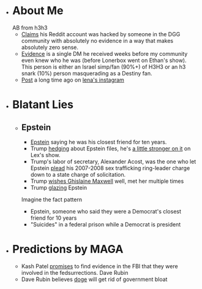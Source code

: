 - # About Me
  AB from h3h3
  - [Claims](https://www.reddit.com/r/h3snark/comments/1hdnwqi/ab_starkilla_finds_out_his_reddit_account_was/) his Reddit account was hacked by someone in the DGG community with absolutely no evidence in a way that makes absolutely zero sense.
  - [Evidence](https://i.imgur.com/eqUJ1lq.jpeg) is a single DM he received weeks before my community even knew who he was (before Lonerbox went on Ethan's show).
  This person is either an Israel simp/fan (90%+) of H3H3 or an h3 snark (10%) person masquerading as a Destiny fan.
  - [Post](https://imgur.com/2vB5LQX) a long time ago on [lena's instagram](https://www.instagram.com/_lenaayad/p/C80pSRmtc_E/?img_index=1)
- # Blatant Lies
  - ## Epstein
    - [Epstein](https://www.youtube.com/watch?v=9VDK5ttnzz4) saying he was his closest friend for ten years.
    - Trump [hedging](https://www.youtube.com/watch?v=ZJorAVgHy7Y) about Epstein files, he's [a little stronger on it](https://www.youtube.com/watch?v=_eT9Lvj-i20) on Lex's show.
    - Trump's labor of secretary, Alexander Acost, was the one who let Epstein [plead](https://en.wikipedia.org/wiki/Alexander_Acosta) his 2007-2008 sex trafficking ring-leader charge down to a state charge of solicitation.
    - Trump [wishes Ghislaine Maxwell](https://www.youtube.com/watch?v=NkrnWRIavAU) well, met her multiple times
    - Trump [glazing](https://nymag.com/nymetro/news/people/n_7912/) Epstein
    
    Imagine the fact pattern
    - Epstein, someone who said they were a Democrat's closest friend for 10 years
    - "Suicides" in a federal prison while a Democrat is president
- # Predictions by MAGA
  - Kash Patel [promises](https://x.com/DefiyantlyFree/status/1867698852784222476) to find evidence in the FBI that they were involved in the fedsurrections.
  Dave Rubin
  - Dave Rubin believes [doge](https://youtu.be/A9ArsurY3QA?t=437) will get rid of government bloat
#